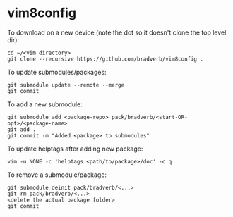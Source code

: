 # vim8config

To download on a new device (note the dot so it doesn't clone the top level dir):
```
cd ~/<vim directory>
git clone --recursive https://github.com/bradverb/vim8config .
```

To update submodules/packages:  
```
git submodule update --remote --merge
git commit
```

To add a new submodule:
```
git submodule add <package-repo> pack/bradverb/<start-OR-opt>/<package-name>
git add .
git commit -m "Added <package> to submodules"
```

To update helptags after adding new package:  
```
vim -u NONE -c 'helptags <path/to/package>/doc' -c q
```

To remove a submodule/package:  
```
git submodule deinit pack/bradverb/<...>
git rm pack/bradverb/<...>
<delete the actual package folder>
git commit
```
